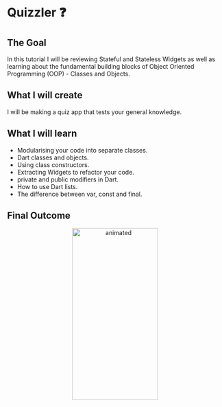 # Quizzler ❓

## The Goal

In this tutorial I will be reviewing Stateful and Stateless Widgets as well as learning about the fundamental building blocks of Object Oriented Programming (OOP) - Classes and Objects. 

## What I will create

I will be making a quiz app that tests your general knowledge.

## What I will learn

- Modularising your code into separate classes.
- Dart classes and objects.
- Using class constructors.
- Extracting Widgets to refactor your code.
- private and public modifiers in Dart.
- How to use Dart lists.
- The difference between var, const and final.

## Final Outcome

<p align="center">
  <img src="https://github.com/londonappbrewery/Images/blob/master/quizzler-demo.gif" width="200" height="400" alt="animated" />
</p>

